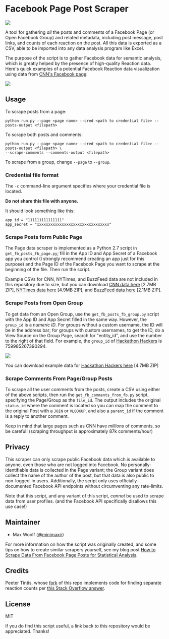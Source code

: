 # Facebook Page Post Scraper

![](/examples/fb_scraper_data.png)

A tool for gathering *all* the posts and comments of a Facebook Page (or Open Facebook Group) and related metadata, including post message, post links, and counts of each reaction on the post. All this data is exported as a CSV, able to be imported into any data analysis program like Excel.

The purpose of the script is to gather Facebook data for semantic analysis, which is greatly helped by the presence of high-quality Reaction data. Here's quick examples of a potential Facebook Reaction data visualization using data from [CNN's Facebook page](https://www.facebook.com/cnn/):

![](/examples/reaction-example-2.png)

## Usage

To scrape posts from a page:

`python run.py --page <page name> --cred <path to credential file> --posts-output <filepath>`

To scrape both posts and comments:

```
python run.py --page <page name> --cred <path to credential file> --posts-output <filepath> \
--scrape-comments --comments-output <filepath>
```

To scrape from a group, change `--page` to `--group`.

### Credential file format

The `-c` command-line argument specifies where your credential file is located.

**Do not share this file with anyone.**

It should look something like this:

```
app_id = "111111111111111"
app_secret = "xxxxxxxxxxxxxxxxxxxxxxxxxxxxxxxx"
```

### Scrape Posts form Public Page

The Page data scraper is implemented as a Python 2.7 script in `get_fb_posts_fb_page.py`; fill in the App ID and App Secret of a Facebook app you control (I strongly recommend creating an app just for this purpose) and the Page ID of the Facebook Page you want to scrape at the beginning of the file. Then run the script. 

Example CSVs for CNN, NYTimes, and BuzzFeed data are not included in this repository due to size, but you can download [CNN data here](https://dl.dropboxusercontent.com/u/2017402/cnn_facebook_statuses.csv.zip) [2.7MB ZIP], [NYTimes data here](https://dl.dropboxusercontent.com/u/2017402/nytimes_facebook_statuses.csv.zip) [4.9MB ZIP], and [BuzzFeed data here](https://dl.dropboxusercontent.com/u/2017402/buzzfeed_facebook_statuses.csv.zip) [2.1MB ZIP].

### Scrape Posts from Open Group

To get data from an Open Group, use the `get_fb_posts_fb_group.py` script with the App ID and App Secret filled in the same way. However, the `group_id` is a *numeric ID*. For groups without a custom username, the ID will be in the address bar; for groups with custom usernames, to get the ID, do a View Source on the Group Page, search for "entity_id", and use the number to the right of that field. For example, the `group_id` of [Hackathon Hackers](https://www.facebook.com/groups/hackathonhackers/) is 759985267390294.

![](/examples/entity.png)

You can download example data for [Hackathon Hackers here](https://dl.dropboxusercontent.com/u/2017402/759985267390294_facebook_statuses.csv.zip) [4.7MB ZIP]

### Scrape Comments From Page/Group Posts

To scrape all the user comments from the posts, create a CSV using either of the above scripts, then run the `get_fb_comments_from_fb.py` script, specifying the Page/Group as the `file_id`. The output includes the original `status_id` where the comment is located so you can map the comment to the original Post with a `JOIN` or `VLOOKUP`, and also a `parent_id` if the comment is a reply to another comment.

Keep in mind that large pages such as CNN have *millions* of comments, so be careful! (scraping throughput is approximately 87k comments/hour)

## Privacy

This scraper can only scrape public Facebook data which is available to anyone, even those who are not logged into Facebook. No personally-identifiable data is collected in the Page variant; the Group variant does collect the name of the author of the post, but that data is also public to non-logged-in users. Additionally, the script only uses officially-documented Facebook API endpoints without circumventing any rate-limits.

Note that this script, and any variant of this script, *cannot* be used to scrape data from user profiles. (and the Facebook API specifically disallows this use case!)

## Maintainer

* Max Woolf ([@minimaxir](http://minimaxir.com))

For more information on how the script was originally created, and some tips on how to create similar scrapers yourself, see my blog post [How to Scrape Data From Facebook Page Posts for Statistical Analysis](http://minimaxir.com/2015/07/facebook-scraper/).

## Credits

Peeter Tintis, whose [fork](https://github.com/Digitaalhumanitaaria/facebook-page-post-scraper/blob/master/get_fb_posts_fb_page.py) of this repo implements code for finding separate reaction counts per [this Stack Overflow answer](http://stackoverflow.com/a/37239851).

## License

MIT

If you do find this script useful, a link back to this repository would be appreciated. Thanks!
